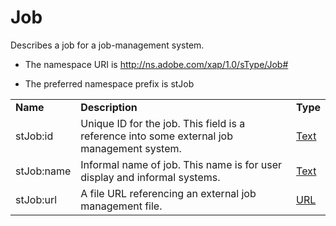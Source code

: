 # Job

Describes a job for a job-management system.

- The namespace URI is http://ns.adobe.com/xap/1.0/sType/Job#

- The preferred namespace prefix is stJob

|    |           |    |
|----|-----------|----|
|**Name**|**Description**|**Type**|
|stJob:id|Unique ID for the job. This field is a reference into some external job management system.  |[Text](./index.md#text)|
|stJob:name|Informal name of job. This name is for user display and informal systems.  |[Text](./index.md#text)|
|stJob:url|A file URL referencing an external job management file.  |[URL](./index.md#url)|
